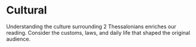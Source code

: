 # Cultural

Understanding the culture surrounding 2 Thessalonians enriches our reading. Consider the customs, laws, and daily life that shaped the original audience.

